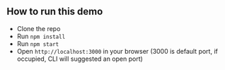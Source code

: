 ## How to run this demo
* Clone the repo
* Run `npm install`
* Run `npm start`
* Open `http://localhost:3000` in your browser (3000 is default port, if occupied, CLI will suggested an open port)